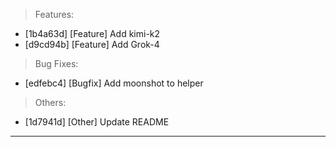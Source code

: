 > Features:
- [1b4a63d] [Feature] Add kimi-k2
- [d9cd94b] [Feature] Add Grok-4

> Bug Fixes:
- [edfebc4] [Bugfix] Add moonshot to helper

> Others:
- [1d7941d] [Other] Update README


---
